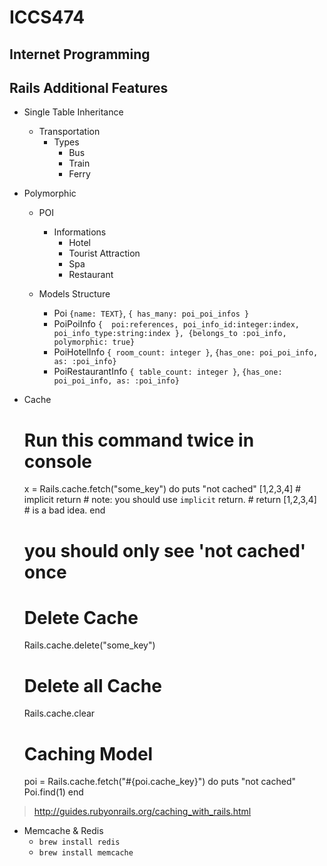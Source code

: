 # ICCS474
## Internet Programming

## Rails Additional Features

- Single Table Inheritance
    - Transportation
        - Types
            - Bus
            - Train
            - Ferry
- Polymorphic
    - POI
        - Informations
            - Hotel
            - Tourist Attraction
            - Spa
            - Restaurant

    - Models Structure
        - Poi   `{name: TEXT}`, `{ has_many: poi_poi_infos }`
        - PoiPoiInfo    `{  poi:references, poi_info_id:integer:index, poi_info_type:string:index }, {belongs_to :poi_info, polymorphic: true}`
        - PoiHotelInfo  `{ room_count: integer }`, `{has_one: poi_poi_info, as: :poi_info}`
        - PoiRestaurantInfo  `{ table_count: integer }`, `{has_one: poi_poi_info, as: :poi_info}`

- Cache

    # Run this command twice in console
    x = Rails.cache.fetch("some_key") do
      puts "not cached"
      [1,2,3,4] # implicit return
      # note: you should use `implicit` return.
      # return [1,2,3,4] # is a bad idea.
    end
    # you should only see 'not cached' once

    # Delete Cache
    Rails.cache.delete("some_key")

    # Delete all Cache
    Rails.cache.clear

    # Caching Model
    poi = Rails.cache.fetch("#{poi.cache_key}") do
      puts "not cached"
      Poi.find(1)
    end

> http://guides.rubyonrails.org/caching_with_rails.html

- Memcache & Redis
    - `brew install redis`
    - `brew install memcache`
